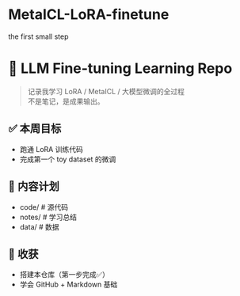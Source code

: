 # MetaICL-LoRA-finetune
the first small step
# 🚀 LLM Fine-tuning Learning Repo

> 记录我学习 LoRA / MetaICL / 大模型微调的全过程  
> 不是笔记，是成果输出。

## ✅ 本周目标
- 跑通 LoRA 训练代码
- 完成第一个 toy dataset 的微调

## 📁 内容计划
- code/        # 源代码
- notes/       # 学习总结
- data/        # 数据

## 🧠 收获
- 搭建本仓库（第一步完成✅）
- 学会 GitHub + Markdown 基础

